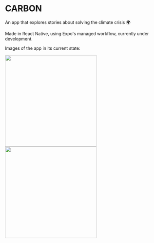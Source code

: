 # CARBON
An app that explores stories about solving the climate crisis 🌍

Made in React Native, using Expo's managed workflow, currently under development. 

Images of the app in its current state:

<img src="https://user-images.githubusercontent.com/46831117/142526871-8ded07d5-dadf-4d2a-bb4f-aefc34182c49.jpeg" width="300">
<img src="https://user-images.githubusercontent.com/46831117/142526815-ad136f2f-be73-48d3-b076-48c273e31ca8.jpeg" width="300">

